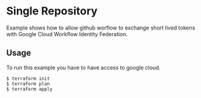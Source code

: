 # Single Repository

Example shows how to allow github worflow to exchange short lived tokens with Google Cloud Workflow Identity Federation.

## Usage

To run this example you have to have access to google cloud.

```shell
$ terraform init
$ terraform plan
$ terraform apply
```
